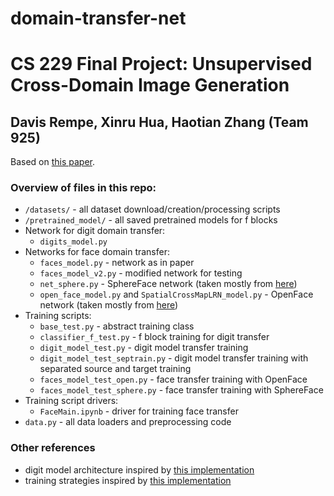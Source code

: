 # domain-transfer-net

# CS 229 Final Project: Unsupervised Cross-Domain Image Generation

## Davis Rempe, Xinru Hua, Haotian Zhang (Team 925)

Based on [this paper](https://arxiv.org/abs/1611.02200).

### Overview of files in this repo:
* `/datasets/` - all dataset download/creation/processing scripts
* `/pretrained_model/` - all saved pretrained models for f blocks
* Network for digit domain transfer:
    * `digits_model.py`
* Networks for face domain transfer:
    * `faces_model.py` - network as in paper
    * `faces_model_v2.py` - modified network for testing
    * `net_sphere.py` - SphereFace network (taken mostly from [here](https://github.com/clcarwin/sphereface_pytorch))
    * `open_face_model.py` and `SpatialCrossMapLRN_model.py` - OpenFace network (taken mostly from [here](https://github.com/thnkim/OpenFacePytorch))
* Training scripts:
    * `base_test.py` - abstract training class
    * `classifier_f_test.py` - f block training for digit transfer
    * `digit_model_test.py` - digit model transfer training
    * `digit_model_test_septrain.py` - digit model transfer training with separated source and target training
    * `faces_model_test_open.py` - face transfer training with OpenFace
    * `faces_model_test_sphere.py` - face transfer training with SphereFace
* Training script drivers:
    * `FaceMain.ipynb` - driver for training face transfer
* `data.py` - all data loaders and preprocessing code

### Other references
* digit model architecture inspired by [this implementation](https://github.com/taey16/DomainTransferNetwork.pytorch)
* training strategies inspired by [this implementation](https://github.com/yunjey/domain-transfer-network)
